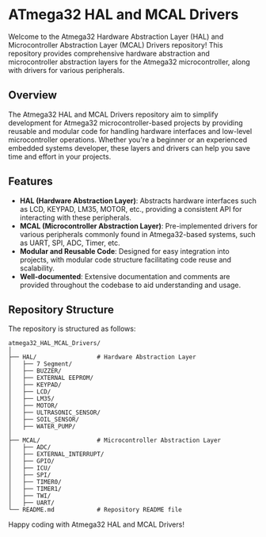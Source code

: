 # ATmega32 HAL and MCAL Drivers

Welcome to the Atmega32 Hardware Abstraction Layer (HAL) and Microcontroller Abstraction Layer (MCAL) Drivers repository! This repository provides comprehensive hardware abstraction and microcontroller abstraction layers for the Atmega32 microcontroller, along with drivers for various peripherals.

## Overview

The Atmega32 HAL and MCAL Drivers repository aim to simplify development for Atmega32 microcontroller-based projects by providing reusable and modular code for handling hardware interfaces and low-level microcontroller operations. Whether you're a beginner or an experienced embedded systems developer, these layers and drivers can help you save time and effort in your projects.

## Features

- **HAL (Hardware Abstraction Layer)**: Abstracts hardware interfaces such as LCD, KEYPAD, LM35, MOTOR, etc., providing a consistent API for interacting with these peripherals.
- **MCAL (Microcontroller Abstraction Layer)**: Pre-implemented drivers for various peripherals commonly found in Atmega32-based systems, such as UART, SPI, ADC, Timer, etc.
- **Modular and Reusable Code**: Designed for easy integration into projects, with modular code structure facilitating code reuse and scalability.
- **Well-documented**: Extensive documentation and comments are provided throughout the codebase to aid understanding and usage.

## Repository Structure

The repository is structured as follows:

```
atmega32_HAL_MCAL_Drivers/
│
├── HAL/                 # Hardware Abstraction Layer
│   ├── 7 Segment/           
│   ├── BUZZER/          
│   ├── EXTERNAL EEPROM/           
│   ├── KEYPAD/             
│   ├── LCD/          
│   ├── LM35/         
│   ├── MOTOR/           
│   ├── ULTRASONIC_SENSOR/
│   ├── SOIL_SENSOR/
│   ├── WATER_PUMP/          
│
├── MCAL/                # Microcontroller Abstraction Layer
│   ├── ADC/
│   ├── EXTERNAL_INTERRUPT/     
│   ├── GPIO/       
│   ├── ICU/
│   ├── SPI/          
│   ├── TIMER0/         
│   ├── TIMER1/         
│   ├── TWI/         
│   ├── UART/         
└── README.md            # Repository README file
```

Happy coding with Atmega32 HAL and MCAL Drivers!
